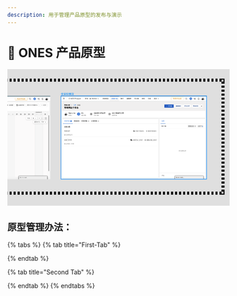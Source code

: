 ```yaml
---
description: 用于管理产品原型的发布与演示
---
```


# 🦄 ONES 产品原型

![](.gitbook/assets/image.png)

## 原型管理办法：

{% tabs %}
{% tab title="First-Tab" %}

{% endtab %}

{% tab title="Second Tab" %}

{% endtab %}
{% endtabs %}


